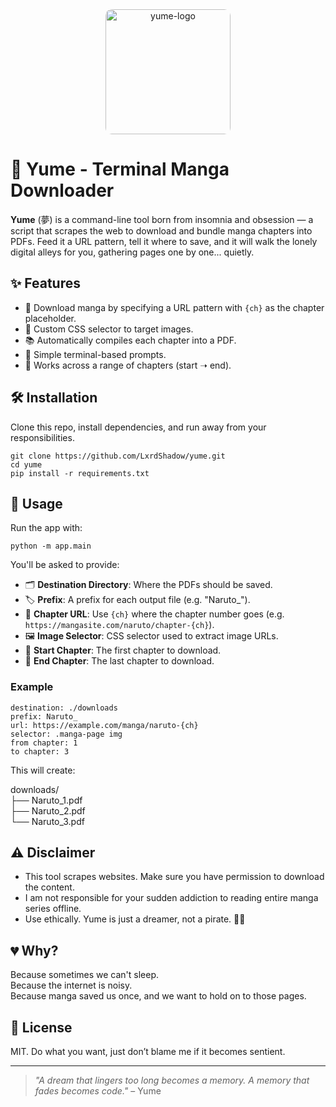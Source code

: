 <div align="center">
  <img style="border-radius: 10px" src="https://github.com/user-attachments/assets/e5838821-e4ab-4ea5-a5a2-d6d2f1d8a35e" height="200px" width="200px" alt="yume-logo" />
</div>

# 🌙 Yume - Terminal Manga Downloader

**Yume** (夢) is a command-line tool born from insomnia and obsession — a script that scrapes the web to download and bundle manga chapters into PDFs. Feed it a URL pattern, tell it where to save, and it will walk the lonely digital alleys for you, gathering pages one by one... quietly.

## ✨ Features

- 🧾 Download manga by specifying a URL pattern with `{ch}` as the chapter placeholder.  
- 🎯 Custom CSS selector to target images.  
- 📚 Automatically compiles each chapter into a PDF.  
- 🧠 Simple terminal-based prompts.  
- 🌌 Works across a range of chapters (start ➝ end).  

## 🛠️ Installation

Clone this repo, install dependencies, and run away from your responsibilities.

```
git clone https://github.com/LxrdShadow/yume.git
cd yume
pip install -r requirements.txt
```

## 🧪 Usage

Run the app with:

```
python -m app.main
```

You'll be asked to provide:

- 🗂 **Destination Directory**: Where the PDFs should be saved.  
- 🏷 **Prefix**: A prefix for each output file (e.g. "Naruto_").  
- 🔗 **Chapter URL**: Use `{ch}` where the chapter number goes (e.g. `https://mangasite.com/naruto/chapter-{ch}`).  
- 🖼 **Image Selector**: CSS selector used to extract image URLs.  
- 🔢 **Start Chapter**: The first chapter to download.  
- 🔢 **End Chapter**: The last chapter to download.  

### Example

```
destination: ./downloads
prefix: Naruto_
url: https://example.com/manga/naruto-{ch}
selector: .manga-page img
from chapter: 1
to chapter: 3
```

This will create:

downloads/  
├── Naruto_1.pdf  
├── Naruto_2.pdf  
└── Naruto_3.pdf  

## ⚠️ Disclaimer

- This tool scrapes websites. Make sure you have permission to download the content.  
- I am not responsible for your sudden addiction to reading entire manga series offline.  
- Use ethically. Yume is just a dreamer, not a pirate. 🏴‍☠️  

## 💔 Why?

Because sometimes we can't sleep.  
Because the internet is noisy.  
Because manga saved us once, and we want to hold on to those pages.  

## 🧘 License

MIT. Do what you want, just don’t blame me if it becomes sentient.

---

> _"A dream that lingers too long becomes a memory. A memory that fades becomes code."_ – Yume
